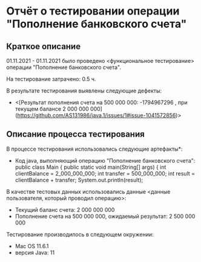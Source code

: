 # Отчёт о тестировании операции "Пополнение банковского счета"

## Краткое описание

01.11.2021 - 01.11.2021 было проведено <функциональное тестирование> операции "Пополнение банковского счета".

На тестирование затрачено: 0.5 ч.

В результате тестирования выявлены следующие дефекты:
* <[Результат пополнения счета на 500 000 000: -1794967296 , при текущем балансе 2 000 000 000] (https://github.com/AS131986/java.1/issues/1#issue-1041572856)>

## Описание процесса тестирования

В процессе тестирования использовались следующие артефакты*:
* Код java, выполняющий операцию "Пополнение банковского счета":
public class Main {
    public static void main(String[] args) {
        int clientBalance = 2_000_000_000;
        int transfer = 500_000_000;
        int result = clientBalance + transfer;
        System.out.println(result);

В качестве тестовых данных использовались данные <данные пользователя, который проводил операцию>:
* Текущий баланс счета: 2 000 000 000
* Пополнение счета на 500 000 000, ожидаемый результат: 2 500 000 000


Тестирование производилось в следующем окружении:
* Mac OS 11.6.1
* версия Java: 11
